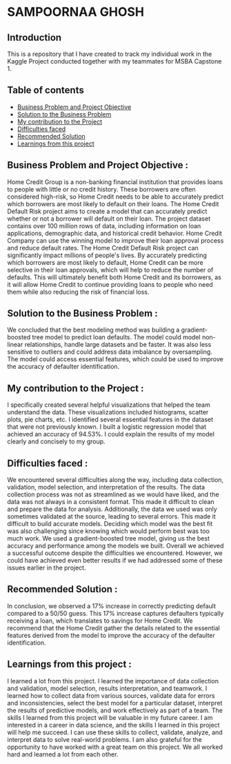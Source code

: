 # SAMPOORNAA GHOSH

## Introduction 
This is a repository that I have created to track my individual work in the Kaggle Project conducted together with my teammates for MSBA Capstone 1.

## Table of contents
- [Business Problem and Project Objective](#Business-Problem-and-Project-Objective)
- [Solution to the Business Problem](#Solution-to-the-Business-Problem)
- [My contribution to the Project](#My-contribution-to-the-Project)
- [Difficulties faced](#Difficulties-faced)
- [Recommended Solution](#Recommended-Solution)
- [Learnings from this project](#Learnings-from-this-project)

## Business Problem and Project Objective :
Home Credit Group is a non-banking financial institution that provides loans to people with little or no credit history. These borrowers are often considered high-risk, so Home Credit needs to be able to accurately predict which borrowers are most likely to default on their loans. The Home Credit Default Risk project aims to create a model that can accurately predict whether or not a borrower will default on their loan. The project dataset contains over 100 million rows of data, including information on loan applications, demographic data, and historical credit behavior. Home Credit Company can use the winning model to improve their loan approval process and reduce default rates. The Home Credit Default Risk project can significantly impact millions of people's lives. By accurately predicting which borrowers are most likely to default, Home Credit can be more selective in their loan approvals, which will help to reduce the number of defaults. This will ultimately benefit both Home Credit and its borrowers, as it will allow Home Credit to continue providing loans to people who need them while also reducing the risk of financial loss.

## Solution to the Business Problem : 
We concluded that the best modeling method was building a gradient-boosted tree model to predict loan defaults. The model could model non-linear relationships, handle large datasets and be faster. It was also less sensitive to outliers and could address data imbalance by oversampling. The model could access essential features, which could be used to improve the accuracy of defaulter identification.

## My contribution to the Project :
I specifically created several helpful visualizations that helped the team understand the data. These visualizations included histograms, scatter plots, pie charts, etc. I identified several essential features in the dataset that were not previously known. I built a logistic regression model that achieved an accuracy of 94.53%. I could explain the results of my model clearly and concisely to my group.

## Difficulties faced : 
We encountered several difficulties along the way, including data collection, validation, model selection, and interpretation of the results. The data collection process was not as streamlined as we would have liked, and the data was not always in a consistent format. This made it difficult to clean and prepare the data for analysis. Additionally, the data we used was only sometimes validated at the source, leading to several errors. This made it difficult to build accurate models. Deciding which model was the best fit was also challenging since knowing which would perform best was too much work. We used a gradient-boosted tree model, giving us the best accuracy and performance among the models we built.
Overall we achieved a successful outcome despite the difficulties we encountered. However, we could have achieved even better results if we had addressed some of these issues earlier in the project.

## Recommended Solution : 
In conclusion, we observed a 17% increase in correctly predicting default compared to a 50/50 guess. This 17% increase captures defaulters typically receiving a loan, which translates to savings for Home Credit. We recommend that the Home Credit gather the details related to the essential features derived from the model to improve the accuracy of the defaulter identification.

## Learnings from this project : 
I learned a lot from this project. I learned the importance of data collection and validation, model selection, results interpretation, and teamwork. I learned how to collect data from various sources, validate data for errors and inconsistencies, select the best model for a particular dataset, interpret the results of predictive models, and work effectively as part of a team. 
The skills I learned from this project will be valuable in my future career. I am interested in a career in data science, and the skills I learned in this project will help me succeed. I can use these skills to collect, validate, analyze, and interpret data to solve real-world problems. I am also grateful for the opportunity to have worked with a great team on this project. We all worked hard and learned a lot from each other.
